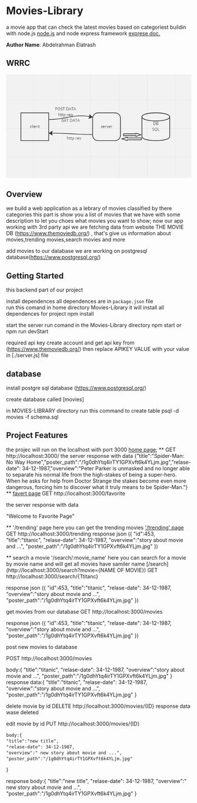 # Movies-Library
a movie app that can check the latest movies based on categoriest buildin with node.js [node.js](https://docs.npmjs.com/) and node express framework [exprese doc.](https://expressjs.com/)


**Author Name**: Abdelrahman Elatrash


## WRRC
![This is wrrc image](./wrrc.png)

## Overview
we  build a web application as a lebrary of movies classified by there categories
this part is show you a list of movies that we have with some description to let you choes what movies you want to show;
now our app working with 3rd party api we are fetching data from website THE MOVIE DB
(https://www.themoviedb.org/) , that's give us information about movies,trending movies,search movies and more

add movies to our database we are working on postgresql database(https://www.postgresql.org/)


## Getting Started
this backend part of our project

install dependences
all dependences are in `package.json` file  
run this comand in home directory Movies-Library it will install all dependences for project
npm install



start the server run comand in the Movies-Library directory
npm start
or 
npm run devStart

required api key 
create account and get api key from (https://www.themoviedb.org/)
then replace APIKEY VALUE with your value in [./server.js] file


## database
install postgre sql database (https://www.postgresql.org/)

create database called [movies]

in MOVIES-LIBRARY   directory run this command to create table
psql -d movies -f schema.sql




## Project Features
the projec will run on the localhost with port 3000
[home page](http://localhost:3000/);
**
GET http://localhost:3000/ 
the server response with data
{"title":"Spider-Man: No Way Home","poster_path":"/1g0dhYtq4irTY1GPXvft6k4YLjm.jpg","relase-date": 34-12-1987,"overview":"Peter Parker is unmasked and no longer able to separate his normal life from the high-stakes of being a super-hero. When he asks for help from Doctor Strange the stakes become even more dangerous, forcing him to discover what it truly means to be Spider-Man."}
**
[favert page](http://localhost:3000/favorite)
GET http://localhost:3000/favorite

the server response with data

"Welcome to Favorite Page"

**
'/trending' page
here you can get the trending movies 
['/trending' page](http://localhost:3000/trending)
GET http://localhost:3000/trending
response json
({
    "id":453,
    "title":"titanic",
    "relase-date": 34-12-1987,
    "overview":"story about movie and ...",
    "poster_path":"/1g0dhYtq4irTY1GPXvft6k4YLjm.jpg"
})


**
search a movie
'/search/:movie_name'
here you can search for a movie by movie name and will get all movies have samiler name
[/search](http://localhost:3000/search?movie={NAME OF MOVIE})
GET http://localhost:3000/search/{Ttitanc}

response json
({
    "id":453,
    "title":"titanic",
    "relase-date": 34-12-1987,
    "overview":"story about movie and ...",
    "poster_path":"/1g0dhYtq4irTY1GPXvft6k4YLjm.jpg"
})


get movies from our database 
GET http://localhost:3000/movies

response json
({
    "id":453,
    "title":"titanic",
    "relase-date": 34-12-1987,
    "overview":"story about movie and ...",
    "poster_path":"/1g0dhYtq4irTY1GPXvft6k4YLjm.jpg"
})

post new movies to database

POST http://localhost:3000/movies

body:{
    "title":"titanic",
    "relase-date": 34-12-1987,
    "overview":"story about movie and ...",
    "poster_path":"/1g0dhYtq4irTY1GPXvft6k4YLjm.jpg"
}
response 
    data:{
    "title":"titanic",
    "relase-date": 34-12-1987,
    "overview":"story about movie and ...",
    "poster_path":"/1g0dhYtq4irTY1GPXvft6k4YLjm.jpg"
}


delete movie by id 
DELETE http://localhost:3000/movies/{ID}
response 
    data wase deleted

edit movie by id 
 PUT http://localhost:3000/movies/{ID}

    body:{
    "title":"new title",
    "relase-date": 34-12-1987,
    "overview":" new story about movie and ...",
    "poster_path":"/1g0dhYtq4irTY1GPXvft6k4YLjm.jpg"
}

response
    body:{
    "title":"new title",
    "relase-date": 34-12-1987,
    "overview":" new story about movie and ...",
    "poster_path":"/1g0dhYtq4irTY1GPXvft6k4YLjm.jpg"
}
